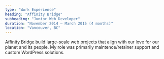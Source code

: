 ```yaml
---
type: "Work Experience"
heading: "Affinity Bridge"
subheading: "Junior Web Developer"
duration: "November 2014 – March 2015 (4 months)"
location: "Vancouver, BC"
---
```


<a href="http://affinitybridge.com/" target="_blank">Affinity Bridge </a>build large-scale web projects that align with our love for our planet and its people.  My role was primarily maintence/retainer support and custom WordPress solutions. 
